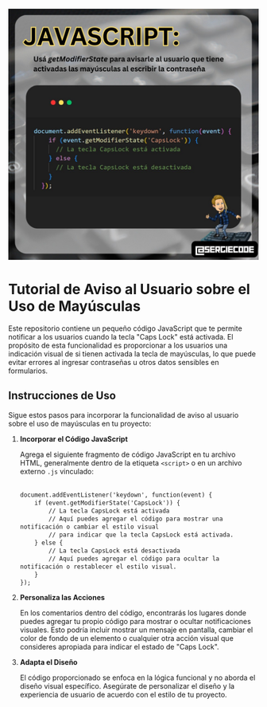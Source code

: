 ![mayusculas javascript](https://raw.githubusercontent.com/sergiecode/get-modifier-state-js/master/getModifierState.jpg)


# Tutorial de Aviso al Usuario sobre el Uso de Mayúsculas

Este repositorio contiene un pequeño código JavaScript que te permite notificar a los usuarios cuando la tecla "Caps Lock" está activada. El propósito de esta funcionalidad es proporcionar a los usuarios una indicación visual de si tienen activada la tecla de mayúsculas, lo que puede evitar errores al ingresar contraseñas u otros datos sensibles en formularios.

## Instrucciones de Uso

Sigue estos pasos para incorporar la funcionalidad de aviso al usuario sobre el uso de mayúsculas en tu proyecto:

1.  **Incorporar el Código JavaScript**
    
    Agrega el siguiente fragmento de código JavaScript en tu archivo HTML, generalmente dentro de la etiqueta `<script>` o en un archivo externo `.js` vinculado:
    
    ```
    
    document.addEventListener('keydown', function(event) {
        if (event.getModifierState('CapsLock')) {
            // La tecla CapsLock está activada
            // Aquí puedes agregar el código para mostrar una notificación o cambiar el estilo visual
            // para indicar que la tecla CapsLock está activada.
        } else {
            // La tecla CapsLock está desactivada
            // Aquí puedes agregar el código para ocultar la notificación o restablecer el estilo visual.
        }
    });
    ```
    
2.  **Personaliza las Acciones**
    
    En los comentarios dentro del código, encontrarás los lugares donde puedes agregar tu propio código para mostrar o ocultar notificaciones visuales. Esto podría incluir mostrar un mensaje en pantalla, cambiar el color de fondo de un elemento o cualquier otra acción visual que consideres apropiada para indicar el estado de "Caps Lock".
    
3.  **Adapta el Diseño**
    
    El código proporcionado se enfoca en la lógica funcional y no aborda el diseño visual específico. Asegúrate de personalizar el diseño y la experiencia de usuario de acuerdo con el estilo de tu proyecto.
